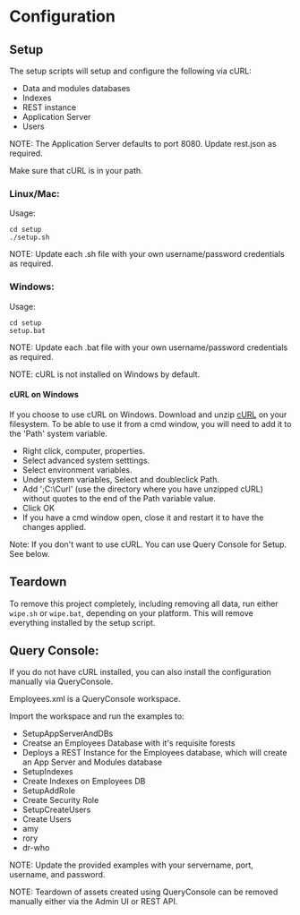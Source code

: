 # Configuration

## Setup

The setup scripts will setup and configure the following via cURL:

- Data and modules databases
- Indexes
- REST instance
- Application Server
- Users

NOTE: The Application Server defaults to port 8080.  Update rest.json as required.

Make sure that cURL is in your path. 

### Linux/Mac:

Usage: 

    cd setup
    ./setup.sh

NOTE: Update each .sh file with your own username/password credentials as required.

### Windows:

Usage: 

    cd setup
    setup.bat

NOTE: Update each .bat file with your own username/password credentials as required.

NOTE: cURL is not installed on Windows by default.

#### cURL on Windows

If you choose to use cURL on Windows. Download and unzip [cURL](https://curl.haxx.se/download.html) on your filesystem. To be able to use it from a cmd window, you will need to add it to the 'Path' system variable.

- Right click, computer, properties.
- Select advanced system setttings.
- Select environment variables.
- Under system variables, Select and doubleclick Path.
- Add ';C:\Curl' (use the directory where you have unzipped cURL) without quotes to the end of the Path variable value.
- Click OK
- If you have a cmd window open, close it and restart it to have the changes applied.

Note: If you don't want to use cURL. You can use Query Console for Setup.  See below.

## Teardown

To remove this project completely, including removing all data, run either 
`wipe.sh` or `wipe.bat`, depending on your platform. This will remove 
everything installed by the setup script. 

## Query Console:

If you do not have cURL installed, you can also install the configuration manually via QueryConsole.
 
Employees.xml is a QueryConsole workspace.

Import the workspace and run the examples to:
- SetupAppServerAndDBs
 - Creatse an Employees Database with it's requisite forests
 - Deploys a REST Instance for the Employees database, which will create an App Server and Modules database
- SetupIndexes
 - Create Indexes on Employees DB
- SetupAddRole
 - Create Security Role
- SetupCreateUsers
 - Create Users
  - amy
  - rory
  - dr-who

NOTE: Update the provided examples with your servername, port, username, and password.

NOTE: Teardown of assets created using QueryConsole can be removed manually either via the Admin UI or REST API.

